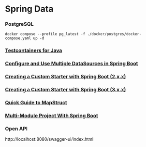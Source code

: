 # Spring Data

### PostgreSQL

    docker compose --profile pg_latest -f ./docker/postgres/docker-compose.yaml up -d 

### [Testcontainers for Java](https://java.testcontainers.org)

### [Configure and Use Multiple DataSources in Spring Boot](https://www.baeldung.com/spring-boot-configure-multiple-datasources)

### [Creating a Custom Starter with Spring Boot (2.x.x)](https://www.baeldung.com/spring-boot-custom-starter)

### [Creating a Custom Starter with Spring Boot (3.x.x)](https://struchkov.dev/blog/ru/create-spring-boot-starter)

### [Quick Guide to MapStruct](https://www.baeldung.com/mapstruct)

### [Multi-Module Project With Spring Boot](https://www.baeldung.com/spring-boot-multiple-modules)

### Open API
http://localhost:8080/swagger-ui/index.html